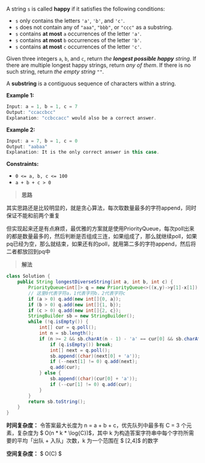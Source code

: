 A string `s` is called **happy** if it satisfies the following conditions:

- `s` only contains the letters `'a'`, `'b'`, and `'c'`.
- `s` does not contain any of `"aaa"`, `"bbb"`, or `"ccc"` as a substring.
- `s` contains **at most** `a` occurrences of the letter `'a'`.
- `s` contains **at most** `b` occurrences of the letter `'b'`.
- `s` contains **at most** `c` occurrences of the letter `'c'`.

Given three integers `a`, `b`, and `c`, return *the **longest possible happy** string*. If there are multiple longest happy strings, return *any of them*. If there is no such string, return *the empty string* `""`.

A **substring** is a contiguous sequence of characters within a string.

 

**Example 1:**

```java
Input: a = 1, b = 1, c = 7
Output: "ccaccbcc"
Explanation: "ccbccacc" would also be a correct answer.
```

**Example 2:**

```java
Input: a = 7, b = 1, c = 0
Output: "aabaa"
Explanation: It is the only correct answer in this case.
```

 

**Constraints:**

- `0 <= a, b, c <= 100`
- `a + b + c > 0`



> **思路**

其实思路还是比较明显的，就是贪心算法，每次取数量最多的字符append，同时保证不能和前两个重复

但实现起来还是有点麻烦，最优雅的方案就是使用PriorityQueue，每次poll出来的都是数量最多的，然后判断是否组成三连，如果组成了，那么就继续poll，如果pq已经为空，那么就结束，如果还有的poll，就用第二多的字符append，然后将二者都放回到pq中



> **解法**

```java
class Solution {
    public String longestDiverseString(int a, int b, int c) {
        PriorityQueue<int[]> q = new PriorityQueue<>((x,y)->y[1]-x[1]);
        // 这里0代表字符a，1代表字符b，2代表字符c
        if (a > 0) q.add(new int[]{0, a});
        if (b > 0) q.add(new int[]{1, b});
        if (c > 0) q.add(new int[]{2, c});
        StringBuilder sb = new StringBuilder();
        while (!q.isEmpty()) {
            int[] cur = q.poll();
            int n = sb.length();
            if (n >= 2 && sb.charAt(n - 1) - 'a' == cur[0] && sb.charAt(n - 2) - 'a' == cur[0]) {
                if (q.isEmpty()) break;
                int[] next = q.poll();
                sb.append((char)(next[0] + 'a'));
                if (--next[1] != 0) q.add(next);
                q.add(cur);
            } else {
                sb.append((char)(cur[0] + 'a'));
                if (--cur[1] != 0) q.add(cur);
            }
        }
        return sb.toString();
    }
}

```

**时间复杂度：** 令答案最大长度为 n = a + b + c，优先队列中最多有 C = 3 个元素，复杂度为 $ O(n * k * \log{C})$，其中 k 为构造答案字符串中每个字符所需要的平均「出队 + 入队」次数，k 为一个范围在 $ [2,4]$ 的数字

**空间复杂度：** $ O(C) $